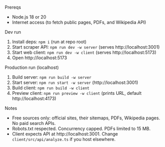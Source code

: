 Prereqs
- Node.js 18 or 20
- Internet access (to fetch public pages, PDFs, and Wikipedia API)

Dev run
1) Install deps: `npm i` (run at repo root)
2) Start scraper API: `npm run dev -w server` (serves http://localhost:3001)
3) Start web client: `npm run dev -w client` (serves http://localhost:5173)
4) Open http://localhost:5173

Production run (localhost)
1) Build server: `npm run build -w server`
2) Start server: `npm run start -w server` (http://localhost:3001)
3) Build client: `npm run build -w client`
4) Preview client: `npm run preview -w client` (prints URL, default http://localhost:4173)

Notes
- Free sources only: official sites, their sitemaps, PDFs, Wikipedia pages. No paid search APIs.
- Robots.txt respected. Concurrency capped. PDFs limited to 15 MB.
- Client expects API at http://localhost:3001. Change `client/src/api/analyze.ts` if you host elsewhere.
